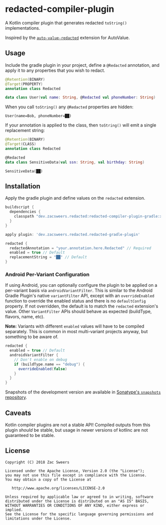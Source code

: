 redacted-compiler-plugin
========================

A Kotlin compiler plugin that generates redacted `toString()` implementations.

Inspired by the [`auto-value-redacted`](https://github.com/square/auto-value-redacted) extension for AutoValue.

## Usage

Include the gradle plugin in your project, define a `@Redacted` annotation, and apply it to any 
properties that you wish to redact.

```kotlin
@Retention(BINARY)
@Target(PROPERTY)
annotation class Redacted

data class User(val name: String, @Redacted val phoneNumber: String)
```

When you call `toString()` any `@Redacted` properties are hidden:

```
User(name=Bob, phoneNumber=██)
```

If your annotation is applied to the class, then `toString()` will emit a single replacement string:

```kotlin
@Retention(BINARY)
@Target(CLASS)
annotation class Redacted

@Redacted
data class SensitiveData(val ssn: String, val birthday: String)
```

```
SensitiveData(██)
```

## Installation

Apply the gradle plugin and define values on the `redacted` extension.

```gradle
buildscript {
  dependencies {
    classpath "dev.zacsweers.redacted:redacted-compiler-plugin-gradle:x.y.z"
  }  
}

apply plugin: 'dev.zacsweers.redacted.redacted-gradle-plugin'

redacted {
  redactedAnnotation = "your.annotation.here.Redacted" // Required
  enabled = true // Default
  replacementString = "██" // Default
}
```

### Android Per-Variant Configuration

If using Android, you can optionally configure the plugin to be applied on a per-variant basis via
`androidVariantFilter`. This is similar to the Android Gradle Plugin's native `variantFilter` API,
except with an `overrideEnabled` function to override the enabled status and there is no
`defaultConfig` property. If not overridden, the default is to match the `redacted` extension's value.
Other `VariantFilter` APIs should behave as expected (buildType, flavors, name, etc).

**Note:** Variants with different `enabled` values will have to be compiled separately. This is common
in most multi-variant projects anyway, but something to be aware of.

```groovy
redacted {
  enabled = true // Default
  androidVariantFilter {
    // Don't enable on debug
    if (buildType.name == "debug") {
      overrideEnabled(false)
    }
  }
}
```

Snapshots of the development version are available in [Sonatype's `snapshots` repository][snapshots].

## Caveats

Kotlin compiler plugins are not a stable API! Compiled outputs from this plugin _should_ be stable,
but usage in newer versions of kotlinc are not guaranteed to be stable.

License
-------

    Copyright (C) 2018 Zac Sweers

    Licensed under the Apache License, Version 2.0 (the "License");
    you may not use this file except in compliance with the License.
    You may obtain a copy of the License at

       http://www.apache.org/licenses/LICENSE-2.0

    Unless required by applicable law or agreed to in writing, software
    distributed under the License is distributed on an "AS IS" BASIS,
    WITHOUT WARRANTIES OR CONDITIONS OF ANY KIND, either express or implied.
    See the License for the specific language governing permissions and
    limitations under the License.

 [snapshots]: https://oss.sonatype.org/content/repositories/snapshots/